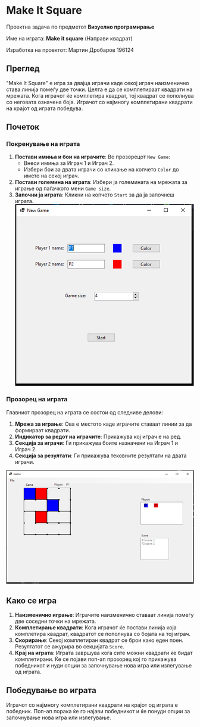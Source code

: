 # Make It Square

Проектна задача по предметот **Визуелно програмирање**

Име на играта: **Make it square** (Направи квадрат)

Изработка на проектот: Мартин Дробаров 196124


## Преглед

"Make It Square" е игра за двајца играчи каде секој играч наизменично става линија помеѓу две точки. Целта е да се комплетираат квадрати на мрежата. Кога играчот ќе комплетира квадрат, тој квадрат се пополнува со неговата означена боја. Играчот со најмногу комплетирани квадрати на крајот од играта победува.

## Почеток

### Покренување на играта


1. **Постави имиња и бои на играчите**: Во прозорецот `New Game`:
   - Внеси имиња за Играч 1 и Играч 2.
   - Избери бои за двата играчи со кликање на копчето `Color` до името на секој играч.
2. **Постави големина на играта**: Избери ја големината на мрежата за играње од паѓачкото мени `Game size`.
3. **Започни ја играта**: Кликни на копчето `Start` за да ја започнеш играта.
![Screenshot of New Game](NewGame.png)

### Прозорец на играта

Главниот прозорец на играта се состои од следниве делови:

1. **Мрежа за играње**: Ова е местото каде играчите ставаат линии за да формираат квадрати.
2. **Индикатор за редот на играчите**: Прикажува кој играч е на ред.
3. **Секција за играчи**: Ги прикажува боите назначени на Играч 1 и Играч 2.
4. **Секција за резултати**: Ги прикажува тековните резултати на двата играчи.

![Screenshot of New Game](Game.png)

## Како се игра

1. **Наизменично играње**: Играчите наизменично ставаат линија помеѓу две соседни точки на мрежата.
2. **Комплетирање квадрати**: Кога играчот ќе постави линија која комплетира квадрат, квадратот се пополнува со бојата на тој играч.
3. **Скорирање**: Секој комплетиран квадрат се брои како еден поен. Резултатот се ажурира во секцијата `Score`.
4. **Крај на играта**: Играта завршува кога сите можни квадрати ќе бидат комплетирани. Ќе се појави поп-ап прозорец кој го прикажува победникот и нуди опции за започнување нова игра или излегување од играта.

## Победување во играта

Играчот со најмногу комплетирани квадрати на крајот од играта е победник. Поп-ап порака ќе го најави победникот и ќе понуди опции за започнување нова игра или излегување.
